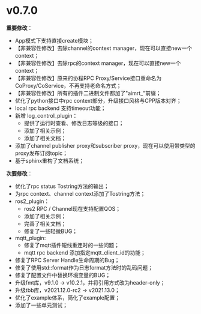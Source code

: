 # v0.7.0 


**重要修改**：
- App模式下支持直接create模块；
- 【非兼容性修改】去除channel的context manager，现在可以直接new一个context；
- 【非兼容性修改】去除rpc的context manager，现在可以直接new一个context；
- 【非兼容性修改】原来的协程RPC Proxy/Service接口重命名为CoProxy/CoService，不再支持老命名方式；
- 【非兼容性修改】所有的插件二进制文件都加了"aimrt_"前缀；
- 优化了python接口中rpc context部分，升级接口风格与CPP版本对齐；
- local rpc backend 支持timeout功能；
- 新增 log_control_plugin：
  - 提供了运行时查看、修改日志等级的接口；
  - 添加了相关示例；
  - 添加了相关文档；
- 添加了channel publisher proxy和subscriber proxy，现在可以使用带类型的proxy发布订阅topic；
- 基于sphinx重构了文档系统；

**次要修改**：
- 优化了rpc status Tostring方法的输出；
- 为rpc context、channel context添加了Tostring方法；
- ros2_plugin：
  - ros2 RPC / Channel现在支持配置QOS；
  - 添加了相关示例；
  - 完善了相关文档；
  - 修复了一些轻微BUG；
- mqtt_plugin:
  - 修复了mqtt插件短线重连时的一些问题；
  - mqtt rpc backend 添加指定mqtt_client_id的功能；
- 修复了RPC Server Handle生命周期的Bug；
- 修复了使用std::format作为日志format方法时的乱码问题；
- 修复了配置文件中替换环境变量的BUG；
- 升级fmt库，v9.1.0 -> v10.2.1，并将引用方式改为header-only；
- 升级tbb库，v2021.12.0-rc2 -> v2021.13.0；
- 优化了example体系，简化了example配置；
- 添加了一些单元测试；

